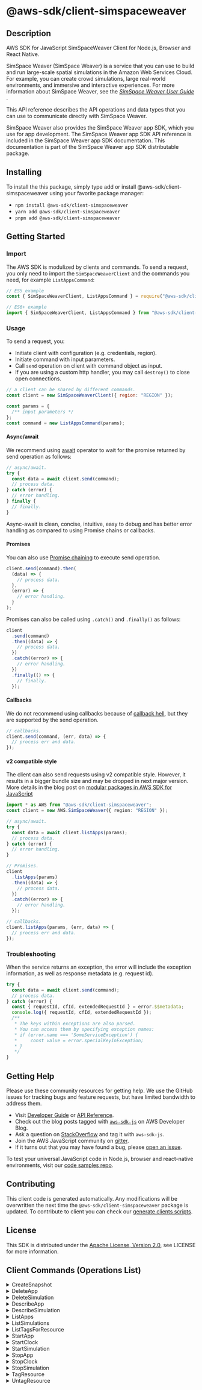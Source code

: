 <!-- generated file, do not edit directly -->

# @aws-sdk/client-simspaceweaver

## Description

AWS SDK for JavaScript SimSpaceWeaver Client for Node.js, Browser and React Native.

<p>SimSpace Weaver (SimSpace Weaver)  is a service that you can use to build and run
large-scale spatial simulations in the Amazon Web Services Cloud. For example, you can create
crowd simulations, large real-world environments, and immersive and interactive experiences.
For more information about SimSpace Weaver, see the <i>
<a href="https://docs.aws.amazon.com/simspaceweaver/latest/userguide/">SimSpace Weaver User Guide</a>
</i>.</p>
<p>This API reference describes the API operations and data types that you can use to
communicate directly with SimSpace Weaver.</p>
<p>SimSpace Weaver also provides the SimSpace Weaver app SDK, which you use for app development. The
SimSpace Weaver app SDK API reference is included in the SimSpace Weaver app SDK documentation. This
documentation is part of the SimSpace Weaver app SDK distributable package.</p>

## Installing

To install the this package, simply type add or install @aws-sdk/client-simspaceweaver
using your favorite package manager:

- `npm install @aws-sdk/client-simspaceweaver`
- `yarn add @aws-sdk/client-simspaceweaver`
- `pnpm add @aws-sdk/client-simspaceweaver`

## Getting Started

### Import

The AWS SDK is modulized by clients and commands.
To send a request, you only need to import the `SimSpaceWeaverClient` and
the commands you need, for example `ListAppsCommand`:

```js
// ES5 example
const { SimSpaceWeaverClient, ListAppsCommand } = require("@aws-sdk/client-simspaceweaver");
```

```ts
// ES6+ example
import { SimSpaceWeaverClient, ListAppsCommand } from "@aws-sdk/client-simspaceweaver";
```

### Usage

To send a request, you:

- Initiate client with configuration (e.g. credentials, region).
- Initiate command with input parameters.
- Call `send` operation on client with command object as input.
- If you are using a custom http handler, you may call `destroy()` to close open connections.

```js
// a client can be shared by different commands.
const client = new SimSpaceWeaverClient({ region: "REGION" });

const params = {
  /** input parameters */
};
const command = new ListAppsCommand(params);
```

#### Async/await

We recommend using [await](https://developer.mozilla.org/en-US/docs/Web/JavaScript/Reference/Operators/await)
operator to wait for the promise returned by send operation as follows:

```js
// async/await.
try {
  const data = await client.send(command);
  // process data.
} catch (error) {
  // error handling.
} finally {
  // finally.
}
```

Async-await is clean, concise, intuitive, easy to debug and has better error handling
as compared to using Promise chains or callbacks.

#### Promises

You can also use [Promise chaining](https://developer.mozilla.org/en-US/docs/Web/JavaScript/Guide/Using_promises#chaining)
to execute send operation.

```js
client.send(command).then(
  (data) => {
    // process data.
  },
  (error) => {
    // error handling.
  }
);
```

Promises can also be called using `.catch()` and `.finally()` as follows:

```js
client
  .send(command)
  .then((data) => {
    // process data.
  })
  .catch((error) => {
    // error handling.
  })
  .finally(() => {
    // finally.
  });
```

#### Callbacks

We do not recommend using callbacks because of [callback hell](http://callbackhell.com/),
but they are supported by the send operation.

```js
// callbacks.
client.send(command, (err, data) => {
  // process err and data.
});
```

#### v2 compatible style

The client can also send requests using v2 compatible style.
However, it results in a bigger bundle size and may be dropped in next major version. More details in the blog post
on [modular packages in AWS SDK for JavaScript](https://aws.amazon.com/blogs/developer/modular-packages-in-aws-sdk-for-javascript/)

```ts
import * as AWS from "@aws-sdk/client-simspaceweaver";
const client = new AWS.SimSpaceWeaver({ region: "REGION" });

// async/await.
try {
  const data = await client.listApps(params);
  // process data.
} catch (error) {
  // error handling.
}

// Promises.
client
  .listApps(params)
  .then((data) => {
    // process data.
  })
  .catch((error) => {
    // error handling.
  });

// callbacks.
client.listApps(params, (err, data) => {
  // process err and data.
});
```

### Troubleshooting

When the service returns an exception, the error will include the exception information,
as well as response metadata (e.g. request id).

```js
try {
  const data = await client.send(command);
  // process data.
} catch (error) {
  const { requestId, cfId, extendedRequestId } = error.$$metadata;
  console.log({ requestId, cfId, extendedRequestId });
  /**
   * The keys within exceptions are also parsed.
   * You can access them by specifying exception names:
   * if (error.name === 'SomeServiceException') {
   *     const value = error.specialKeyInException;
   * }
   */
}
```

## Getting Help

Please use these community resources for getting help.
We use the GitHub issues for tracking bugs and feature requests, but have limited bandwidth to address them.

- Visit [Developer Guide](https://docs.aws.amazon.com/sdk-for-javascript/v3/developer-guide/welcome.html)
  or [API Reference](https://docs.aws.amazon.com/AWSJavaScriptSDK/v3/latest/index.html).
- Check out the blog posts tagged with [`aws-sdk-js`](https://aws.amazon.com/blogs/developer/tag/aws-sdk-js/)
  on AWS Developer Blog.
- Ask a question on [StackOverflow](https://stackoverflow.com/questions/tagged/aws-sdk-js) and tag it with `aws-sdk-js`.
- Join the AWS JavaScript community on [gitter](https://gitter.im/aws/aws-sdk-js-v3).
- If it turns out that you may have found a bug, please [open an issue](https://github.com/aws/aws-sdk-js-v3/issues/new/choose).

To test your universal JavaScript code in Node.js, browser and react-native environments,
visit our [code samples repo](https://github.com/aws-samples/aws-sdk-js-tests).

## Contributing

This client code is generated automatically. Any modifications will be overwritten the next time the `@aws-sdk/client-simspaceweaver` package is updated.
To contribute to client you can check our [generate clients scripts](https://github.com/aws/aws-sdk-js-v3/tree/main/scripts/generate-clients).

## License

This SDK is distributed under the
[Apache License, Version 2.0](http://www.apache.org/licenses/LICENSE-2.0),
see LICENSE for more information.

## Client Commands (Operations List)

<details>
<summary>
CreateSnapshot
</summary>

[Command API Reference](https://docs.aws.amazon.com/AWSJavaScriptSDK/v3/latest/clients/client-simspaceweaver/classes/createsnapshotcommand.html) / [Input](https://docs.aws.amazon.com/AWSJavaScriptSDK/v3/latest/clients/client-simspaceweaver/interfaces/createsnapshotcommandinput.html) / [Output](https://docs.aws.amazon.com/AWSJavaScriptSDK/v3/latest/clients/client-simspaceweaver/interfaces/createsnapshotcommandoutput.html)

</details>
<details>
<summary>
DeleteApp
</summary>

[Command API Reference](https://docs.aws.amazon.com/AWSJavaScriptSDK/v3/latest/clients/client-simspaceweaver/classes/deleteappcommand.html) / [Input](https://docs.aws.amazon.com/AWSJavaScriptSDK/v3/latest/clients/client-simspaceweaver/interfaces/deleteappcommandinput.html) / [Output](https://docs.aws.amazon.com/AWSJavaScriptSDK/v3/latest/clients/client-simspaceweaver/interfaces/deleteappcommandoutput.html)

</details>
<details>
<summary>
DeleteSimulation
</summary>

[Command API Reference](https://docs.aws.amazon.com/AWSJavaScriptSDK/v3/latest/clients/client-simspaceweaver/classes/deletesimulationcommand.html) / [Input](https://docs.aws.amazon.com/AWSJavaScriptSDK/v3/latest/clients/client-simspaceweaver/interfaces/deletesimulationcommandinput.html) / [Output](https://docs.aws.amazon.com/AWSJavaScriptSDK/v3/latest/clients/client-simspaceweaver/interfaces/deletesimulationcommandoutput.html)

</details>
<details>
<summary>
DescribeApp
</summary>

[Command API Reference](https://docs.aws.amazon.com/AWSJavaScriptSDK/v3/latest/clients/client-simspaceweaver/classes/describeappcommand.html) / [Input](https://docs.aws.amazon.com/AWSJavaScriptSDK/v3/latest/clients/client-simspaceweaver/interfaces/describeappcommandinput.html) / [Output](https://docs.aws.amazon.com/AWSJavaScriptSDK/v3/latest/clients/client-simspaceweaver/interfaces/describeappcommandoutput.html)

</details>
<details>
<summary>
DescribeSimulation
</summary>

[Command API Reference](https://docs.aws.amazon.com/AWSJavaScriptSDK/v3/latest/clients/client-simspaceweaver/classes/describesimulationcommand.html) / [Input](https://docs.aws.amazon.com/AWSJavaScriptSDK/v3/latest/clients/client-simspaceweaver/interfaces/describesimulationcommandinput.html) / [Output](https://docs.aws.amazon.com/AWSJavaScriptSDK/v3/latest/clients/client-simspaceweaver/interfaces/describesimulationcommandoutput.html)

</details>
<details>
<summary>
ListApps
</summary>

[Command API Reference](https://docs.aws.amazon.com/AWSJavaScriptSDK/v3/latest/clients/client-simspaceweaver/classes/listappscommand.html) / [Input](https://docs.aws.amazon.com/AWSJavaScriptSDK/v3/latest/clients/client-simspaceweaver/interfaces/listappscommandinput.html) / [Output](https://docs.aws.amazon.com/AWSJavaScriptSDK/v3/latest/clients/client-simspaceweaver/interfaces/listappscommandoutput.html)

</details>
<details>
<summary>
ListSimulations
</summary>

[Command API Reference](https://docs.aws.amazon.com/AWSJavaScriptSDK/v3/latest/clients/client-simspaceweaver/classes/listsimulationscommand.html) / [Input](https://docs.aws.amazon.com/AWSJavaScriptSDK/v3/latest/clients/client-simspaceweaver/interfaces/listsimulationscommandinput.html) / [Output](https://docs.aws.amazon.com/AWSJavaScriptSDK/v3/latest/clients/client-simspaceweaver/interfaces/listsimulationscommandoutput.html)

</details>
<details>
<summary>
ListTagsForResource
</summary>

[Command API Reference](https://docs.aws.amazon.com/AWSJavaScriptSDK/v3/latest/clients/client-simspaceweaver/classes/listtagsforresourcecommand.html) / [Input](https://docs.aws.amazon.com/AWSJavaScriptSDK/v3/latest/clients/client-simspaceweaver/interfaces/listtagsforresourcecommandinput.html) / [Output](https://docs.aws.amazon.com/AWSJavaScriptSDK/v3/latest/clients/client-simspaceweaver/interfaces/listtagsforresourcecommandoutput.html)

</details>
<details>
<summary>
StartApp
</summary>

[Command API Reference](https://docs.aws.amazon.com/AWSJavaScriptSDK/v3/latest/clients/client-simspaceweaver/classes/startappcommand.html) / [Input](https://docs.aws.amazon.com/AWSJavaScriptSDK/v3/latest/clients/client-simspaceweaver/interfaces/startappcommandinput.html) / [Output](https://docs.aws.amazon.com/AWSJavaScriptSDK/v3/latest/clients/client-simspaceweaver/interfaces/startappcommandoutput.html)

</details>
<details>
<summary>
StartClock
</summary>

[Command API Reference](https://docs.aws.amazon.com/AWSJavaScriptSDK/v3/latest/clients/client-simspaceweaver/classes/startclockcommand.html) / [Input](https://docs.aws.amazon.com/AWSJavaScriptSDK/v3/latest/clients/client-simspaceweaver/interfaces/startclockcommandinput.html) / [Output](https://docs.aws.amazon.com/AWSJavaScriptSDK/v3/latest/clients/client-simspaceweaver/interfaces/startclockcommandoutput.html)

</details>
<details>
<summary>
StartSimulation
</summary>

[Command API Reference](https://docs.aws.amazon.com/AWSJavaScriptSDK/v3/latest/clients/client-simspaceweaver/classes/startsimulationcommand.html) / [Input](https://docs.aws.amazon.com/AWSJavaScriptSDK/v3/latest/clients/client-simspaceweaver/interfaces/startsimulationcommandinput.html) / [Output](https://docs.aws.amazon.com/AWSJavaScriptSDK/v3/latest/clients/client-simspaceweaver/interfaces/startsimulationcommandoutput.html)

</details>
<details>
<summary>
StopApp
</summary>

[Command API Reference](https://docs.aws.amazon.com/AWSJavaScriptSDK/v3/latest/clients/client-simspaceweaver/classes/stopappcommand.html) / [Input](https://docs.aws.amazon.com/AWSJavaScriptSDK/v3/latest/clients/client-simspaceweaver/interfaces/stopappcommandinput.html) / [Output](https://docs.aws.amazon.com/AWSJavaScriptSDK/v3/latest/clients/client-simspaceweaver/interfaces/stopappcommandoutput.html)

</details>
<details>
<summary>
StopClock
</summary>

[Command API Reference](https://docs.aws.amazon.com/AWSJavaScriptSDK/v3/latest/clients/client-simspaceweaver/classes/stopclockcommand.html) / [Input](https://docs.aws.amazon.com/AWSJavaScriptSDK/v3/latest/clients/client-simspaceweaver/interfaces/stopclockcommandinput.html) / [Output](https://docs.aws.amazon.com/AWSJavaScriptSDK/v3/latest/clients/client-simspaceweaver/interfaces/stopclockcommandoutput.html)

</details>
<details>
<summary>
StopSimulation
</summary>

[Command API Reference](https://docs.aws.amazon.com/AWSJavaScriptSDK/v3/latest/clients/client-simspaceweaver/classes/stopsimulationcommand.html) / [Input](https://docs.aws.amazon.com/AWSJavaScriptSDK/v3/latest/clients/client-simspaceweaver/interfaces/stopsimulationcommandinput.html) / [Output](https://docs.aws.amazon.com/AWSJavaScriptSDK/v3/latest/clients/client-simspaceweaver/interfaces/stopsimulationcommandoutput.html)

</details>
<details>
<summary>
TagResource
</summary>

[Command API Reference](https://docs.aws.amazon.com/AWSJavaScriptSDK/v3/latest/clients/client-simspaceweaver/classes/tagresourcecommand.html) / [Input](https://docs.aws.amazon.com/AWSJavaScriptSDK/v3/latest/clients/client-simspaceweaver/interfaces/tagresourcecommandinput.html) / [Output](https://docs.aws.amazon.com/AWSJavaScriptSDK/v3/latest/clients/client-simspaceweaver/interfaces/tagresourcecommandoutput.html)

</details>
<details>
<summary>
UntagResource
</summary>

[Command API Reference](https://docs.aws.amazon.com/AWSJavaScriptSDK/v3/latest/clients/client-simspaceweaver/classes/untagresourcecommand.html) / [Input](https://docs.aws.amazon.com/AWSJavaScriptSDK/v3/latest/clients/client-simspaceweaver/interfaces/untagresourcecommandinput.html) / [Output](https://docs.aws.amazon.com/AWSJavaScriptSDK/v3/latest/clients/client-simspaceweaver/interfaces/untagresourcecommandoutput.html)

</details>
